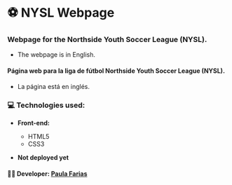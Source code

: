 # :soccer: NYSL Webpage

### Webpage for the Northside Youth Soccer League (NYSL).
- The webpage is in English.

#### Página web para la liga de fútbol Northside Youth Soccer League (NYSL).
- La página está en inglés.

### :computer: Technologies used: 
- **Front-end:** 
  - HTML5
  - CSS3
  
- **Not deployed yet** 

#### :woman_technologist: **Developer:** [Paula Farias](https://linkedin.com/in/paulafarias)





